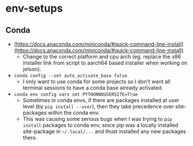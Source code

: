 # env-setups

## Conda
- [https://docs.anaconda.com/miniconda/#quick-command-line-install](https://docs.anaconda.com/miniconda/#quick-command-line-install)
  - Change to the correct platform and cpu arch (eg. replace the x86 installer link from script to aarch64 based installer when working on jetson).
- `conda config --set auto_activate_base false`
  - I only want to use conda for some projects so I don't want all terminal sessions to have a conda base already activated.
- `conda env config vars set PYTHONNOUSERSITE=True`
  - Sometimes in conda envs, if there are packages installed at user level (by `pip install --user`), then they take precedence over site-packages within the conda env.
  - This was causing some serious bugs when I was trying to `pip install` packages to conda env, since pip was a locally installed site-package in `~/.local/...` and thust installed any new packages there.
